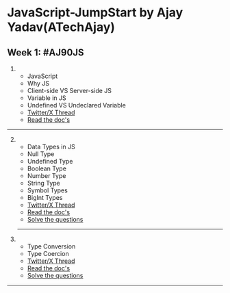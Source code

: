 # JavaScript-JumpStart by Ajay Yadav(ATechAjay)

## Week 1: #AJ90JS

1.  - JavaScript
    - Why JS
    - Client-side VS Server-side JS
    - Variable in JS
    - Undefined VS Undeclared Variable
    - [Twitter/X Thread](https://twitter.com/ATechAjay/status/1690666630420762624)
    - [Read the doc's](<Week_1_JavaScript_essentials/01_JavaScript Docs/About_JavaScript.md>)

<hr/>

2.  - Data Types in JS
    - Null Type
    - Undefined Type
    - Boolean Type
    - Number Type
    - String Type
    - Symbol Types
    - BigInt Types
    - [Twitter/X Thread](https://twitter.com/ATechAjay/status/1691034442163458048)
    - [Read the doc's](<Week_1_JavaScript_essentials/01_JavaScript Docs/Data_type.md>)
    - [Solve the questions](Week_1_JavaScript_essentials/02_Practice_questions.md/01_data_type.js)

    <hr/>

3.  - Type Conversion
    - Type Coercion
    - [Twitter/X Thread](https://twitter.com/ATechAjay/status/1691667790657405111)
    - [Read the doc's](<Week_1_JavaScript_essentials/01_JavaScript Docs/Type_conversion.md>)
    - [Solve the questions](Week_1_JavaScript_essentials/02_Practice_questions.md/02_Type_conversion.js)

 <hr/>
